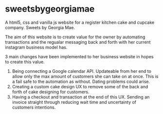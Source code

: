 # sweetsbygeorgiamae
A html5, css and vanilla js website for a register kitchen cake and cupcake company. Sweets by Georgia Mae.

The aim of this website is to create value for the owner by automating transactions and the regualar messaging back and forth with her current instagram business model has. 

3 main changes have been implemented to her business website in hopes to create this value. 
  1. Being connecting a Google calendar API. Updateable from her end to allow only the max amount of customers she can take on at once. This is a fail safe to the automation as without. Dating problems could arise.
  2. Creating a custom cake design UX to remove some of the back and forth of cake designing for customers.
  3. Having a checkout and transaction at the end of this UX. Sending an invoice straight through reducing wait time and uncertainty of customers intentions.
